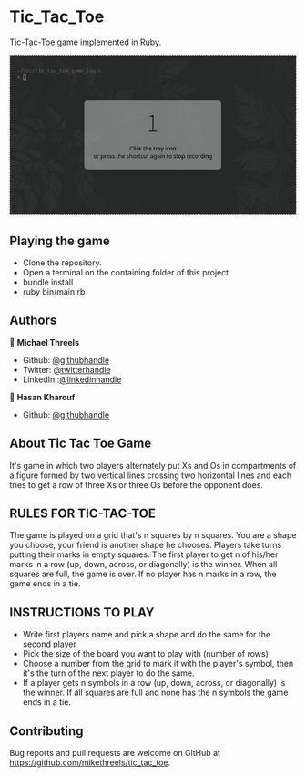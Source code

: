 # Tic_Tac_Toe

Tic-Tac-Toe game implemented in Ruby.

![screenshot](./images/app-screenshot.gif)

## Playing the game

- Clone the repository.
- Open a terminal on the containing folder of this project
- bundle install
- ruby bin/main.rb

## Authors

👤 **Michael Threels**

- Github: [@githubhandle](https://github.com/mikethreels)
- Twitter: [@twitterhandle](https://twitter.com/MichaelThreels)
- LinkedIn :[@linkedinhandle](https://www.linkedin.com/in/michael-threels-24101991)

👤 **Hasan Kharouf**

- Github: [@githubhandle](https://github.com/WinterCore)


## About Tic Tac Toe Game

It's game in which two players alternately put Xs and Os in compartments of a figure formed by two vertical lines crossing two horizontal lines and each tries to get a row of three Xs or three Os before the opponent does.

## RULES FOR TIC-TAC-TOE

The game is played on a grid that's n squares by n squares.
You are a shape you choose, your friend is another shape he chooses. Players take turns putting their marks in empty squares.
The first player to get n of his/her marks in a row (up, down, across, or diagonally) is the winner.
When all squares are full, the game is over. If no player has n marks in a row, the game ends in a tie.

## INSTRUCTIONS TO PLAY

- Write first players name and pick a shape and do the same for the second player
- Pick the size of the board you want to play with (number of rows)
- Choose a number from the grid to mark it with the player's symbol, then it's the turn of the next player to do the same.
- If a player gets n symbols in a row (up, down, across, or diagonally) is the winner. If all squares are full and none has the n symbols the game ends in a tie.

## Contributing

Bug reports and pull requests are welcome on GitHub at https://github.com/mikethreels/tic_tac_toe.
